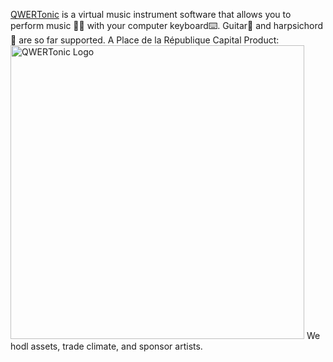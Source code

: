 [QWERTonic](https://github.com/PlaceDeLaRepubliqueCapital/QWERTonic) is a virtual music instrument software that allows you to perform music 🎹🎼 with your computer keyboard⌨️.
Guitar🎸 and harpsichord🎹 are so far supported.
A Place de la République Capital Product:
<img width="470" alt="QWERTonic Logo" src="https://github.com/user-attachments/assets/17a6fbde-ef68-46c8-9c83-55258a79e09e">
We hodl assets, trade climate, and sponsor artists.
